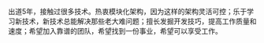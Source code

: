 出道5年，接触过很多技术。热衷模块化架构，因为这样的架构灵活可控；乐于学习新技术，新技术总能解决那些老大难问题；擅长发掘开发技巧，提高工作质量和速度；希望加入靠谱的团队，希望找到一份事业，希望可以享受工作。